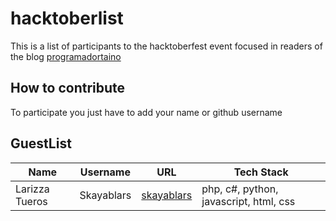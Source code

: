 # hacktoberlist

This is a list of participants to the hacktoberfest event focused in readers of the blog [programadortaino](https://www.programadortaino.com)

## How to contribute
To participate you just have to add your name or github username

## GuestList

Name              | Username         | URL                                          | Tech Stack  
----------------- |----------------- | -------------------------------------------- | -------------
Larizza Tueros    |Skayablars       |[skayablars](https://github.com/skayablars)    | php, c#, python, javascript, html, css
